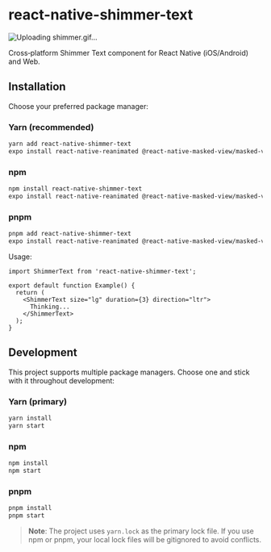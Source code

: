 # react-native-shimmer-text
![Uploading shimmer.gif…]()

Cross‑platform Shimmer Text component for React Native (iOS/Android) and Web.

## Installation

Choose your preferred package manager:

### Yarn (recommended)
```bash
yarn add react-native-shimmer-text
expo install react-native-reanimated @react-native-masked-view/masked-view
```

### npm
```bash
npm install react-native-shimmer-text
expo install react-native-reanimated @react-native-masked-view/masked-view
```

### pnpm
```bash
pnpm add react-native-shimmer-text
expo install react-native-reanimated @react-native-masked-view/masked-view
```

Usage:

```tsx
import ShimmerText from 'react-native-shimmer-text';

export default function Example() {
  return (
    <ShimmerText size="lg" duration={3} direction="ltr">
      Thinking...
    </ShimmerText>
  );
}
```

## Development

This project supports multiple package managers. Choose one and stick with it throughout development:

### Yarn (primary)
```bash
yarn install
yarn start
```

### npm
```bash
npm install
npm start
```

### pnpm
```bash
pnpm install
pnpm start
```

> **Note**: The project uses `yarn.lock` as the primary lock file. If you use npm or pnpm, your local lock files will be gitignored to avoid conflicts.
